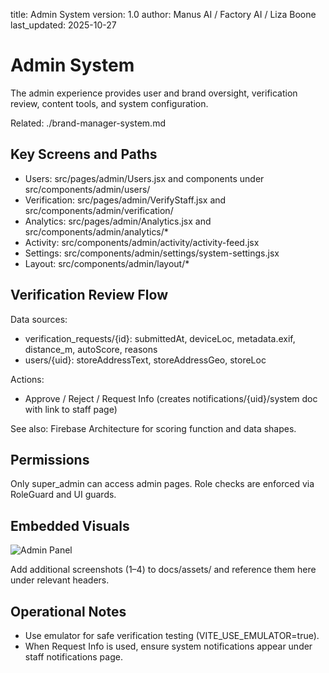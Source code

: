 title: Admin System
version: 1.0
author: Manus AI / Factory AI / Liza Boone
last_updated: 2025-10-27

# Admin System

The admin experience provides user and brand oversight, verification review, content tools, and
system configuration.

Related: ./brand-manager-system.md

## Key Screens and Paths

- Users: src/pages/admin/Users.jsx and components under src/components/admin/users/
- Verification: src/pages/admin/VerifyStaff.jsx and src/components/admin/verification/
- Analytics: src/pages/admin/Analytics.jsx and src/components/admin/analytics/*
- Activity: src/components/admin/activity/activity-feed.jsx
- Settings: src/components/admin/settings/system-settings.jsx
- Layout: src/components/admin/layout/*

## Verification Review Flow

Data sources:
- verification_requests/{id}: submittedAt, deviceLoc, metadata.exif, distance_m, autoScore, reasons
- users/{uid}: storeAddressText, storeAddressGeo, storeLoc

Actions:
- Approve / Reject / Request Info (creates notifications/{uid}/system doc with link to staff page)

See also: Firebase Architecture for scoring function and data shapes.

## Permissions

Only super_admin can access admin pages. Role checks are enforced via RoleGuard and UI guards.

## Embedded Visuals

![Admin Panel](../assets/admin_panel_full_functionality_screenshot.png)

Add additional screenshots (1–4) to docs/assets/ and reference them here under relevant headers.

## Operational Notes

- Use emulator for safe verification testing (VITE_USE_EMULATOR=true).
- When Request Info is used, ensure system notifications appear under staff notifications page.
